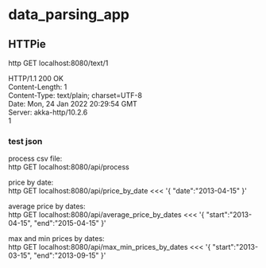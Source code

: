 # data_parsing_app

## HTTPie
http GET localhost:8080/text/1

HTTP/1.1 200 OK \
Content-Length: 1\
Content-Type: text/plain; charset=UTF-8\
Date: Mon, 24 Jan 2022 20:29:54 GMT\
Server: akka-http/10.2.6\
1

### test json
process csv file: \
http GET localhost:8080/api/process

price by date: \
http GET localhost:8080/api/price_by_date <<< '{ "date":"2013-04-15" }'

average price by dates: \
http GET localhost:8080/api/average_price_by_dates <<< '{ "start":"2013-04-15", "end":"2015-04-15" }'

max and min prices by dates: \
http GET localhost:8080/api/max_min_prices_by_dates <<< '{ "start":"2013-03-15", "end":"2013-09-15" }'



